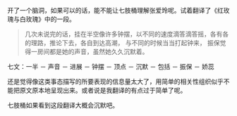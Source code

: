开了一个脑洞，如果可以的话，能不能让七肢桶理解张爱玲呢。试着翻译了《红玫瑰与白玫瑰》中的一段。

> 几次未说完的话，挂在半空像许多钟摆，以不同的速度滴答滴答摇，各有各的理路，推论下去，各自到达高潮，
与不同的时候当当打起钟来， 振保觉得一房间都是她的声音，虽然她久久沉默着。

七文：一半 － 声音 － 进展 － 钟摆 － 顶点 － 沉默 － 包括 － 振保 － 娇蕊

还是觉得像这类事态描写的所要表现的信息量太大了，用简单的相关性组织似乎不能把原文原本地呈现出来。或者说是我翻译的有点过于简单了呢。

七肢桶如果看到这段翻译大概会沉默吧。
